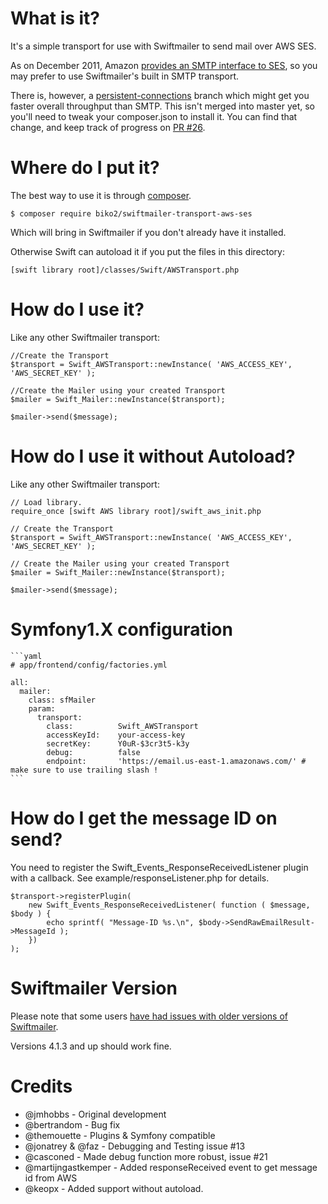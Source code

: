 # What is it?

It's a simple transport for use with Swiftmailer to send mail over AWS SES.

As on December 2011, Amazon [provides an SMTP interface to SES](http://aws.amazon.com/ses/faqs/#21), so you may prefer to use Swiftmailer's built in SMTP transport.

There is, however, a [persistent-connections](https://github.com/biko2/Swiftmailer-Transport--AWS-SES/tree/feature/persistent-connections) branch which might get you faster overall throughput than SMTP.  This isn't merged into master yet, so you'll need to tweak your composer.json to install it.  You can find that change, and keep track of progress on [PR #26](https://github.com/jmhobbs/Swiftmailer-Transport--AWS-SES/pull/26).

# Where do I put it?

The best way to use it is through [composer](https://getcomposer.org/).

    $ composer require biko2/swiftmailer-transport-aws-ses

Which will bring in Swiftmailer if you don't already have it installed.

Otherwise Swift can autoload it if you put the files in this directory:

    [swift library root]/classes/Swift/AWSTransport.php

# How do I use it?

Like any other Swiftmailer transport:

    //Create the Transport
    $transport = Swift_AWSTransport::newInstance( 'AWS_ACCESS_KEY', 'AWS_SECRET_KEY' );
    
    //Create the Mailer using your created Transport
    $mailer = Swift_Mailer::newInstance($transport);
    
    $mailer->send($message);

# How do I use it without Autoload?

Like any other Swiftmailer transport:

    // Load library.
    require_once [swift AWS library root]/swift_aws_init.php
     
    // Create the Transport
    $transport = Swift_AWSTransport::newInstance( 'AWS_ACCESS_KEY', 'AWS_SECRET_KEY' );
    
    // Create the Mailer using your created Transport
    $mailer = Swift_Mailer::newInstance($transport);
    
    $mailer->send($message);


# Symfony1.X configuration

    ```yaml
    # app/frontend/config/factories.yml

    all:
      mailer:
        class: sfMailer
        param:
          transport:
            class:          Swift_AWSTransport
            accessKeyId:    your-access-key
            secretKey:      Y0uR-$3cr3t5-k3y
            debug:          false
            endpoint:       'https://email.us-east-1.amazonaws.com/' # make sure to use trailing slash !
    ```

# How do I get the message ID on send?

You need to register the Swift_Events_ResponseReceivedListener plugin with a callback.  See example/responseListener.php for details.

    $transport->registerPlugin(
    	new Swift_Events_ResponseReceivedListener( function ( $message, $body ) {
    		echo sprintf( "Message-ID %s.\n", $body->SendRawEmailResult->MessageId );
    	})
    );

# Swiftmailer Version

Please note that some users [have had issues with older versions of Swiftmailer](https://github.com/biko2/Swiftmailer-Transport--AWS-SES/issues/13).

Versions 4.1.3 and up should work fine.

# Credits

* @jmhobbs - Original development
* @bertrandom - Bug fix
* @themouette - Plugins & Symfony compatible
* @jonatrey & @faz - Debugging and Testing issue #13
* @casconed - Made debug function more robust, issue #21
* @martijngastkemper - Added responseReceived event to get message id from AWS
* @keopx - Added support without autoload.
